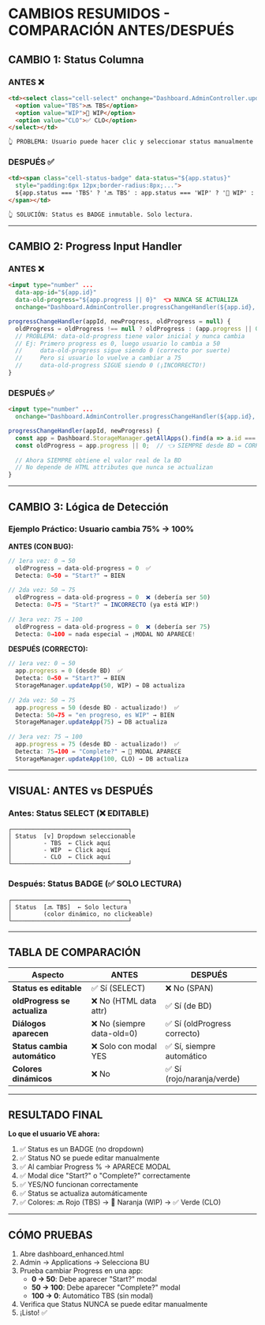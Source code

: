 # CAMBIOS RESUMIDOS - COMPARACIÓN ANTES/DESPUÉS

## CAMBIO 1: Status Columna

### ANTES ❌
```html
<td><select class="cell-select" onchange="Dashboard.AdminController.updateApp(${app.id}, {status: this.value})">
  <option value="TBS">🔜 TBS</option>
  <option value="WIP">🚧 WIP</option>
  <option value="CLO">✅ CLO</option>
</select></td>

👆 PROBLEMA: Usuario puede hacer clic y seleccionar status manualmente
```

### DESPUÉS ✅
```html
<td><span class="cell-status-badge" data-status="${app.status}" 
  style="padding:6px 12px;border-radius:8px;...">
  ${app.status === 'TBS' ? '🔜 TBS' : app.status === 'WIP' ? '🚧 WIP' : '✅ CLO'}
</span></td>

👆 SOLUCIÓN: Status es BADGE inmutable. Solo lectura.
```

---

## CAMBIO 2: Progress Input Handler

### ANTES ❌
```html
<input type="number" ... 
  data-app-id="${app.id}" 
  data-old-progress="${app.progress || 0}"  👈 NUNCA SE ACTUALIZA
  onchange="Dashboard.AdminController.progressChangeHandler(${app.id}, this.value, this.getAttribute('data-old-progress'))"/>
```

```javascript
progressChangeHandler(appId, newProgress, oldProgress = null) {
  oldProgress = oldProgress !== null ? oldProgress : (app.progress || 0);
  // PROBLEMA: data-old-progress tiene valor inicial y nunca cambia
  // Ej: Primero progress es 0, luego usuario lo cambia a 50
  //     data-old-progress sigue siendo 0 (correcto por suerte)
  //     Pero si usuario lo vuelve a cambiar a 75
  //     data-old-progress SIGUE siendo 0 (¡INCORRECTO!)
}
```

### DESPUÉS ✅
```html
<input type="number" ... 
  onchange="Dashboard.AdminController.progressChangeHandler(${app.id}, this.value)"/>
```

```javascript
progressChangeHandler(appId, newProgress) {
  const app = Dashboard.StorageManager.getAllApps().find(a => a.id === appId);
  const oldProgress = app.progress || 0;  // 👈 SIEMPRE desde BD = CORRECTO
  
  // Ahora SIEMPRE obtiene el valor real de la BD
  // No depende de HTML attributes que nunca se actualizan
}
```

---

## CAMBIO 3: Lógica de Detección

### Ejemplo Práctico: Usuario cambia 75% → 100%

**ANTES (CON BUG):**
```javascript
// 1era vez: 0 → 50
  oldProgress = data-old-progress = 0  ✅
  Detecta: 0→50 = "Start?" → BIEN
  
// 2da vez: 50 → 75
  oldProgress = data-old-progress = 0  ❌ (debería ser 50)
  Detecta: 0→75 = "Start?" → INCORRECTO (ya está WIP!)
  
// 3era vez: 75 → 100
  oldProgress = data-old-progress = 0  ❌ (debería ser 75)
  Detecta: 0→100 = nada especial → ¡MODAL NO APARECE!
```

**DESPUÉS (CORRECTO):**
```javascript
// 1era vez: 0 → 50
  app.progress = 0 (desde BD)  ✅
  Detecta: 0→50 = "Start?" → BIEN
  StorageManager.updateApp(50, WIP) → DB actualiza
  
// 2da vez: 50 → 75
  app.progress = 50 (desde BD - actualizado!)  ✅
  Detecta: 50→75 = "en progreso, es WIP" → BIEN
  StorageManager.updateApp(75) → DB actualiza
  
// 3era vez: 75 → 100
  app.progress = 75 (desde BD - actualizado!)  ✅
  Detecta: 75→100 = "Complete?" → 🚀 MODAL APARECE
  StorageManager.updateApp(100, CLO) → DB actualiza
```

---

## VISUAL: ANTES vs DESPUÉS

### Antes: Status SELECT (❌ EDITABLE)
```
┌─────────────────────────────────┐
│ Status  [v] Dropdown seleccionable
│         - TBS  ← Click aquí
│         - WIP  ← Click aquí
│         - CLO  ← Click aquí
└─────────────────────────────────┘
```

### Después: Status BADGE (✅ SOLO LECTURA)
```
┌─────────────────────────────────┐
│ Status  [🔜 TBS]  ← Solo lectura
│         (color dinámico, no clickeable)
└─────────────────────────────────┘
```

---

## TABLA DE COMPARACIÓN

| Aspecto | ANTES | DESPUÉS |
|---------|-------|---------|
| **Status es editable** | ✅ Sí (SELECT) | ❌ No (SPAN) |
| **oldProgress se actualiza** | ❌ No (HTML data attr) | ✅ Sí (de BD) |
| **Diálogos aparecen** | ❌ No (siempre data-old=0) | ✅ Sí (oldProgress correcto) |
| **Status cambia automático** | ❌ Solo con modal YES | ✅ Sí, siempre automático |
| **Colores dinámicos** | ❌ No | ✅ Sí (rojo/naranja/verde) |

---

## RESULTADO FINAL

**Lo que el usuario VE ahora:**

1. ✅ Status es un BADGE (no dropdown)
2. ✅ Status NO se puede editar manualmente
3. ✅ Al cambiar Progress % → APARECE MODAL
4. ✅ Modal dice "Start?" o "Complete?" correctamente
5. ✅ YES/NO funcionan correctamente
6. ✅ Status se actualiza automáticamente
7. ✅ Colores: 🔜 Rojo (TBS) → 🚧 Naranja (WIP) → ✅ Verde (CLO)

---

## CÓMO PRUEBAS

1. Abre dashboard_enhanced.html
2. Admin → Applications → Selecciona BU
3. Prueba cambiar Progress en una app:
   - **0 → 50**: Debe aparecer "Start?" modal
   - **50 → 100**: Debe aparecer "Complete?" modal
   - **100 → 0**: Automático TBS (sin modal)
4. Verifica que Status NUNCA se puede editar manualmente
5. ¡Listo! ✅
